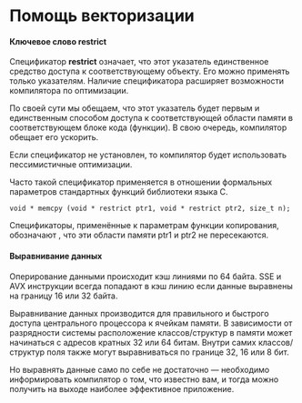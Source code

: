 
# Помощь векторизации




#### Ключевое слово restrict


Спецификатор **restrict**  означает, что этот указатель единственное средство доступа к соответствующему объекту. Его можно применять только указателям. Наличие спецификатора расширяет возможности компилятора по оптимизации.

По своей сути мы обещаем, что этот указатель будет первым и  единственным способом доступа к соответствующей области памяти в соответствующем блоке кода (функции). В свою очередь, компилятор обещает его ускорить. 


Если спецификатор не установлен, то компилятор будет использовать пессимистичные оптимизации.

Часто такой спецификатор применяется в отношении формальных параметров стандартных функций библиотеки языка С.
```
void * memcpy (void * restrict ptr1, void * restrict ptr2, size_t n);
```
Спецификаторы, применённые к параметрам функции копирования, обозначают , что эти области памяти ptr1 и ptr2 не пересекаются. 
 

#### Выравнивание данных 

Оперирование данными происходит кэш линиями по 64 байта. SSE и AVX  инструкции всегда попадают в кэш линию если данные выравнены на границу 16 или 32 байта. 

Выравнивание данных производится для правильного и быстрого доступа центрального процессора к ячейкам памяти. В зависимости от разрядности системы расположение классов/структур в памяти может начинаться с адресов кратных 32 или 64 битам. Внутри самих классов/структур поля также могут выравниваться по границе 32, 16 или 8 бит.


Но выравнять данные само по себе не достаточно — необходимо информировать компилятор о том, что известно вам, и тогда можно получить на выходе наиболее эффективное приложение.